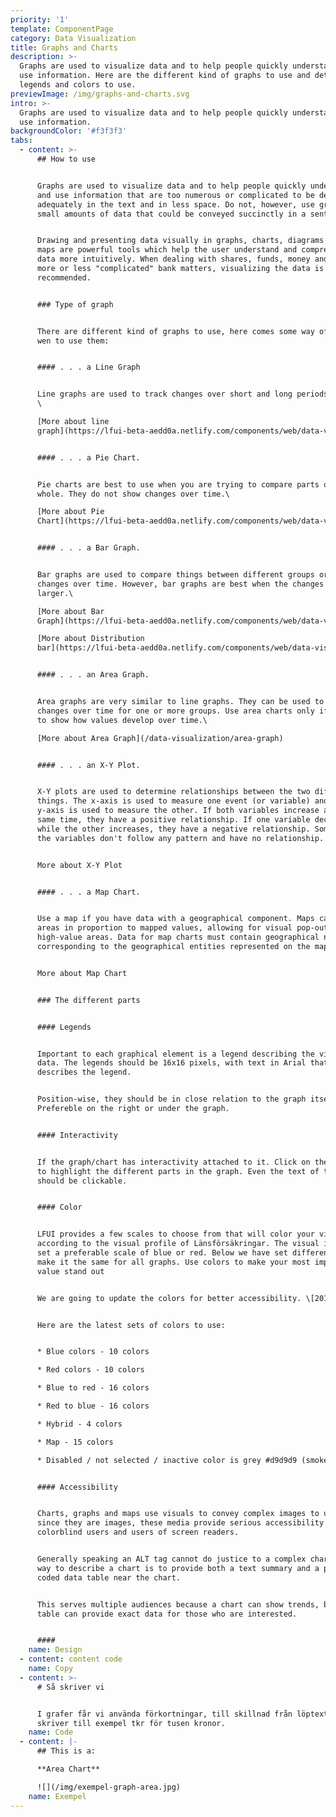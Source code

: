 ```yaml
---
priority: '1'
template: ComponentPage
category: Data Visualization
title: Graphs and Charts
description: >-
  Graphs are used to visualize data and to help people quickly understand and
  use information. Here are the different kind of graphs to use and details of
  legends and colors to use.
previewImage: /img/graphs-and-charts.svg
intro: >-
  Graphs are used to visualize data and to help people quickly understand and
  use information.
backgroundColor: '#f3f3f3'
tabs:
  - content: >-
      ## How to use


      Graphs are used to visualize data and to help people quickly understand
      and use information that are too numerous or complicated to be described
      adequately in the text and in less space. Do not, however, use graphs for
      small amounts of data that could be conveyed succinctly in a sentence.


      Drawing and presenting data visually in graphs, charts, diagrams or even
      maps are powerful tools which help the user understand and comprehend the
      data more intuitively. When dealing with shares, funds, money and other
      more or less "complicated" bank matters, visualizing the data is often
      recommended.


      ### Type of graph


      There are different kind of graphs to use, here comes some way of thinking
      wen to use them:


      #### . . . a Line Graph


      Line graphs are used to track changes over short and long periods of time.
      \

      [More about line
      graph](https://lfui-beta-aedd0a.netlify.com/components/web/data-visualization/line-graph)


      #### . . . a Pie Chart.


      Pie charts are best to use when you are trying to compare parts of a
      whole. They do not show changes over time.\

      [More about Pie
      Chart](https://lfui-beta-aedd0a.netlify.com/components/web/data-visualization/piechart)


      #### . . . a Bar Graph.


      Bar graphs are used to compare things between different groups or to track
      changes over time. However, bar graphs are best when the changes are
      larger.\

      [More about Bar
      Graph](https://lfui-beta-aedd0a.netlify.com/components/web/data-visualization/bar-graph)\

      [More about Distribution
      bar](https://lfui-beta-aedd0a.netlify.com/components/web/data-visualization/distribution-bar)


      #### . . . an Area Graph.


      Area graphs are very similar to line graphs. They can be used to track
      changes over time for one or more groups. Use area charts only if you want
      to show how values develop over time.\

      [More about Area Graph](/data-visualization/area-graph)


      #### . . . an X-Y Plot.


      X-Y plots are used to determine relationships between the two different
      things. The x-axis is used to measure one event (or variable) and the
      y-axis is used to measure the other. If both variables increase at the
      same time, they have a positive relationship. If one variable decreases
      while the other increases, they have a negative relationship. Sometimes
      the variables don't follow any pattern and have no relationship.


      More about X-Y Plot


      #### . . . a Map Chart.


      Use a map if you have data with a geographical component. Maps can shade
      areas in proportion to mapped values, allowing for visual pop-out of
      high-value areas. Data for map charts must contain geographical names
      corresponding to the geographical entities represented on the map. 


      More about Map Chart


      ### The different parts


      #### Legends


      Important to each graphical element is a legend describing the visual
      data. The legends should be 16x16 pixels, with text in Arial that
      describes the legend.


      Position-wise, they should be in close relation to the graph itself.
      Prefereble on the right or under the graph.


      #### Interactivity


      If the graph/chart has interactivity attached to it. Click on the legends
      to highlight the different parts in the graph. Even the text of the legend
      should be clickable.


      #### Color


      LFUI provides a few scales to choose from that will color your visual data
      according to the visual profile of Länsförsäkringar. The visual identity
      set a preferable scale of blue or red. Below we have set different set to
      make it the same for all graphs. Use colors to make your most important
      value stand out


      We are going to update the colors for better accessibility. \[2019-12-01]


      Here are the latest sets of colors to use:


      * Blue colors - 10 colors

      * Red colors - 10 colors

      * Blue to red - 16 colors

      * Red to blue - 16 colors

      * Hybrid - 4 colors

      * Map - 15 colors

      * Disabled / not selected / inactive color is grey #d9d9d9 (smoke).


      #### Accessibility


      Charts, graphs and maps use visuals to convey complex images to users. But
      since they are images, these media provide serious accessibility issues to
      colorblind users and users of screen readers. 


      Generally speaking an ALT tag cannot do justice to a complex chart. One
      way to describe a chart is to provide both a text summary and a properly
      coded data table near the chart.


      This serves multiple audiences because a chart can show trends, but a
      table can provide exact data for those who are interested.


      ####
    name: Design
  - content: content code
    name: Copy
  - content: >-
      # Så skriver vi


      I grafer får vi använda förkortningar, till skillnad från löptext. Vi
      skriver till exempel tkr för tusen kronor.
    name: Code
  - content: |-
      ## This is a:

      **Area Chart**

      ![](/img/exempel-graph-area.jpg)
    name: Exempel
---
```


